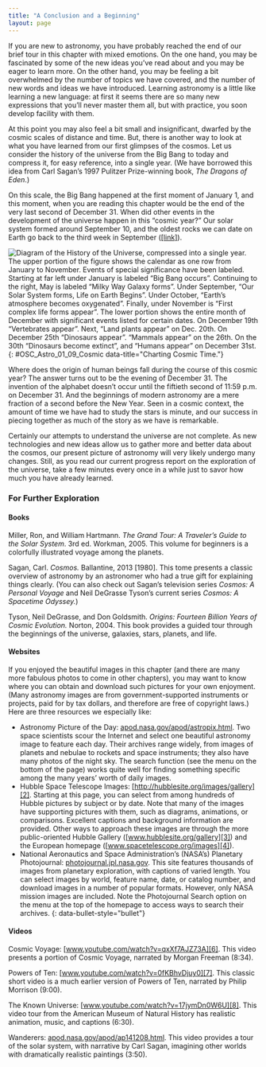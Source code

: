 ```yaml
---
title: "A Conclusion and a Beginning"
layout: page
---
```



If you are new to astronomy, you have probably reached the end of our brief tour in this chapter with mixed emotions. On the one hand, you may be fascinated by some of the new ideas you’ve read about and you may be eager to learn more. On the other hand, you may be feeling a bit overwhelmed by the number of topics we have covered, and the number of new words and ideas we have introduced. Learning astronomy is a little like learning a new language: at first it seems there are so many new expressions that you’ll never master them all, but with practice, you soon develop facility with them.

At this point you may also feel a bit small and insignificant, dwarfed by the cosmic scales of distance and time. But, there is another way to look at what you have learned from our first glimpses of the cosmos. Let us consider the history of the universe from the Big Bang to today and compress it, for easy reference, into a single year. (We have borrowed this idea from Carl Sagan’s 1997 Pulitzer Prize-winning book, *The Dragons of Eden*.)

On this scale, the Big Bang happened at the first moment of January 1, and this moment, when you are reading this chapter would be the end of the very last second of December 31. When did other events in the development of the universe happen in this “cosmic year?” Our solar system formed around September 10, and the oldest rocks we can date on Earth go back to the third week in September ([\[link\]](#OSC_Astro_01_09_Cosmic)).

 ![Diagram of the History of the Universe, compressed into a single year. The upper portion of the figure shows the calendar as one row from January to November. Events of special significance have been labeled. Starting at far left under January is labeled &#x201C;Big Bang occurs&#x201D;. Continuing to the right, May is labeled &#x201C;Milky Way Galaxy forms&#x201D;. Under September, &#x201C;Our Solar System forms, Life on Earth Begins&#x201D;. Under October, &#x201C;Earth&#x2019;s atmosphere becomes oxygenated&#x201D;. Finally, under November is &#x201C;First complex life forms appear&#x201D;. The lower portion shows the entire month of December with significant events listed for certain dates. On December 19th &#x201C;Vertebrates appear&#x201D;. Next, &#x201C;Land plants appear&#x201D; on Dec. 20th. On December 25th &#x201C;Dinosaurs appear&#x201D;. &#x201C;Mammals appear&#x201D; on the 26th. On the 30th &#x201C;Dinosaurs become extinct&#x201D;, and &#x201C;Humans appear&#x201D; on December 31st.](../resources/OSC_Astro_01_09_Cosmic.jpg "On a cosmic calendar, where the time since the Big Bang is compressed into 1 year, creatures we would call human do not emerge on the scene until the evening of December 31. (credit: February: modification of work by NASA, JPL-Caltech, W. Reach (SSC/Caltech); March: modification of work by ESA, Hubble and NASA, Acknowledgement: Giles Chapdelaine; April: modification of work by NASA, ESA, CFHT, CXO, M.J. Jee (University of California, Davis), A. Mahdavi (San Francisco State University); May: modification of work by NASA, JPL-Caltech; June: modification of work by NASA/ESA; July: modification of work by NASA, JPL-Caltech, Harvard-Smithsonian; August: modification of work by NASA, JPL-Caltech, R. Hurt (SSC-Caltech); September: modification of work by NASA; October: modification of work by NASA; November: modification of work by D&#xE9;nes Em&#x151;ke)"){: #OSC_Astro_01_09_Cosmic data-title="Charting Cosmic Time."}

Where does the origin of human beings fall during the course of this cosmic year? The answer turns out to be the evening of December 31. The invention of the alphabet doesn’t occur until the fiftieth second of 11:59 p.m. on December 31. And the beginnings of modern astronomy are a mere fraction of a second before the New Year. Seen in a cosmic context, the amount of time we have had to study the stars is minute, and our success in piecing together as much of the story as we have is remarkable.

Certainly our attempts to understand the universe are not complete. As new technologies and new ideas allow us to gather more and better data about the cosmos, our present picture of astronomy will very likely undergo many changes. Still, as you read our current progress report on the exploration of the universe, take a few minutes every once in a while just to savor how much you have already learned.

### For Further Exploration

#### Books

Miller, Ron, and William Hartmann. *The Grand Tour: A Traveler’s Guide to the Solar System*. 3rd ed. Workman, 2005. This volume for beginners is a colorfully illustrated voyage among the planets.

Sagan, Carl. *Cosmos.* Ballantine, 2013 \[1980\]. This tome presents a classic overview of astronomy by an astronomer who had a true gift for explaining things clearly. (You can also check out Sagan’s television series *Cosmos: A Personal Voyage* and Neil DeGrasse Tyson’s current series *Cosmos: A Spacetime Odyssey.*)

Tyson, Neil DeGrasse, and Don Goldsmith. *Origins: Fourteen Billion Years of Cosmic Evolution.* Norton, 2004. This book provides a guided tour through the beginnings of the universe, galaxies, stars, planets, and life.

#### Websites

If you enjoyed the beautiful images in this chapter (and there are many more fabulous photos to come in other chapters), you may want to know where you can obtain and download such pictures for your own enjoyment. (Many astronomy images are from government-supported instruments or projects, paid for by tax dollars, and therefore are free of copyright laws.) Here are three resources we especially like:

* Astronomy Picture of the Day: [apod.nasa.gov/apod/astropix.html][1]. Two space scientists scour the Internet and select one beautiful astronomy image to feature each day. Their archives range widely, from images of planets and nebulae to rockets and space instruments; they also have many photos of the night sky. The search function (see the menu on the bottom of the page) works quite well for finding something specific among the many years’ worth of daily images.
* Hubble Space Telescope Images: [http://hubblesite.org/images/gallery][2]. Starting at this page, you can select from among hundreds of Hubble pictures by subject or by date. Note that many of the images have supporting pictures with them, such as diagrams, animations, or comparisons. Excellent captions and background information are provided. Other ways to approach these images are through the more public-oriented Hubble Gallery ([www.hubblesite.org/gallery][3]) and the European homepage ([www.spacetelescope.org/images][4]).
* National Aeronautics and Space Administration’s (NASA’s) Planetary Photojournal: [photojournal.jpl.nasa.gov][5]. This site features thousands of images from planetary exploration, with captions of varied length. You can select images by world, feature name, date, or catalog number, and download images in a number of popular formats. However, only NASA mission images are included. Note the Photojournal Search option on the menu at the top of the homepage to access ways to search their archives.
{: data-bullet-style="bullet"}

#### Videos

Cosmic Voyage: [www.youtube.com/watch?v=qxXf7AJZ73A][6]. This video presents a portion of Cosmic Voyage, narrated by Morgan Freeman (8:34).

Powers of Ten: [www.youtube.com/watch?v=0fKBhvDjuy0][7]. This classic short video is a much earlier version of Powers of Ten, narrated by Philip Morrison (9:00).

The Known Universe: [www.youtube.com/watch?v=17jymDn0W6U][8]. This video tour from the American Museum of Natural History has realistic animation, music, and captions (6:30).

Wanderers: [apod.nasa.gov/apod/ap141208.html][9]. This video provides a tour of the solar system, with narrative by Carl Sagan, imagining other worlds with dramatically realistic paintings (3:50).



[1]: https://apod.nasa.gov/apod/astropix.html
[2]: https://www.hubblesite.org/newscenter/archive/browse/images
[3]: https://www.hubblesite.org/gallery
[4]: https://www.spacetelescope.org/images
[5]: https://photojournal.jpl.nasa.gov
[6]: https://www.youtube.com/watch?v=qxXf7AJZ73A
[7]: https://www.youtube.com/watch?v=0fKBhvDjuy0
[8]: https://www.youtube.com/watch?v=17jymDn0W6U
[9]: https://apod.nasa.gov/apod/ap141208.html
